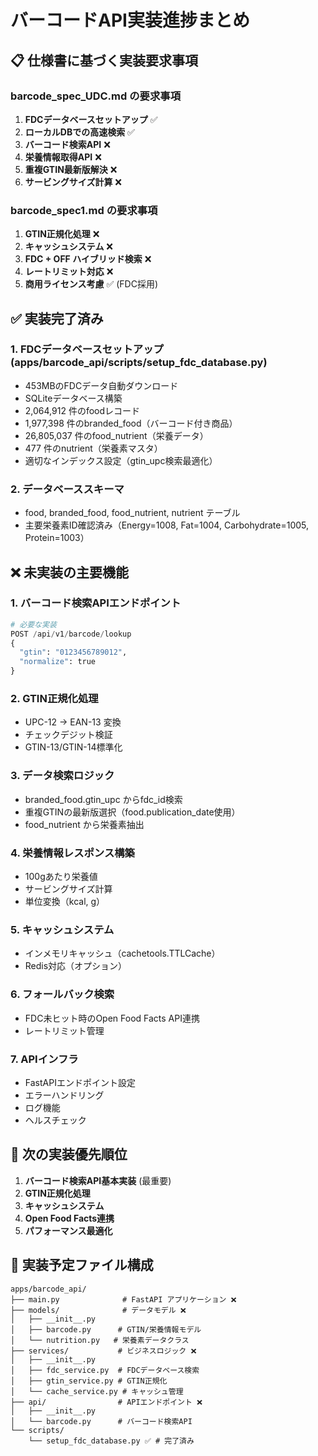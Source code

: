 # バーコードAPI実装進捗まとめ

## 📋 仕様書に基づく実装要求事項

### barcode_spec_UDC.md の要求事項
1. **FDCデータベースセットアップ** ✅
2. **ローカルDBでの高速検索** ✅  
3. **バーコード検索API** ❌
4. **栄養情報取得API** ❌
5. **重複GTIN最新版解決** ❌
6. **サービングサイズ計算** ❌

### barcode_spec1.md の要求事項
1. **GTIN正規化処理** ❌
2. **キャッシュシステム** ❌
3. **FDC + OFF ハイブリッド検索** ❌
4. **レートリミット対応** ❌
5. **商用ライセンス考慮** ✅ (FDC採用)

## ✅ 実装完了済み

### 1. FDCデータベースセットアップ (apps/barcode_api/scripts/setup_fdc_database.py)
- 453MBのFDCデータ自動ダウンロード
- SQLiteデータベース構築
- 2,064,912 件のfoodレコード
- 1,977,398 件のbranded_food（バーコード付き商品）
- 26,805,037 件のfood_nutrient（栄養データ）
- 477 件のnutrient（栄養素マスタ）
- 適切なインデックス設定（gtin_upc検索最適化）

### 2. データベーススキーマ
- food, branded_food, food_nutrient, nutrient テーブル
- 主要栄養素ID確認済み（Energy=1008, Fat=1004, Carbohydrate=1005, Protein=1003）

## ❌ 未実装の主要機能

### 1. バーコード検索APIエンドポイント
```python
# 必要な実装
POST /api/v1/barcode/lookup
{
  "gtin": "0123456789012",
  "normalize": true
}
```

### 2. GTIN正規化処理
- UPC-12 → EAN-13 変換
- チェックデジット検証
- GTIN-13/GTIN-14標準化

### 3. データ検索ロジック
- branded_food.gtin_upc からfdc_id検索
- 重複GTINの最新版選択（food.publication_date使用）
- food_nutrient から栄養素抽出

### 4. 栄養情報レスポンス構築
- 100gあたり栄養値
- サービングサイズ計算
- 単位変換（kcal, g）

### 5. キャッシュシステム
- インメモリキャッシュ（cachetools.TTLCache）
- Redis対応（オプション）

### 6. フォールバック検索
- FDC未ヒット時のOpen Food Facts API連携
- レートリミット管理

### 7. APIインフラ
- FastAPIエンドポイント設定
- エラーハンドリング
- ログ機能
- ヘルスチェック

## 🚀 次の実装優先順位

1. **バーコード検索API基本実装** (最重要)
2. **GTIN正規化処理**
3. **キャッシュシステム**
4. **Open Food Facts連携**
5. **パフォーマンス最適化**

## 📁 実装予定ファイル構成

```
apps/barcode_api/
├── main.py              # FastAPI アプリケーション ❌
├── models/              # データモデル ❌
│   ├── __init__.py
│   ├── barcode.py      # GTIN/栄養情報モデル
│   └── nutrition.py   # 栄養素データクラス
├── services/           # ビジネスロジック ❌
│   ├── __init__.py
│   ├── fdc_service.py  # FDCデータベース検索
│   ├── gtin_service.py # GTIN正規化
│   └── cache_service.py # キャッシュ管理
├── api/                # APIエンドポイント ❌
│   ├── __init__.py
│   └── barcode.py      # バーコード検索API
└── scripts/            
    └── setup_fdc_database.py ✅ # 完了済み
```
